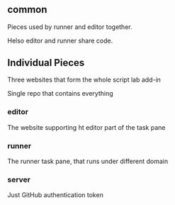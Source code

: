 # 

## common

Pieces used by runner and editor together.

Helso editor and runner share code.

## Individual Pieces

Three websites that form the whole script lab add-in

Single repo that contains everything

### editor

The website supporting ht editor part of the task pane

### runner

The runner task pane, that runs under different domain

### server

Just GitHub authentication token